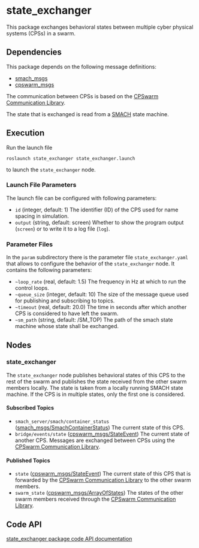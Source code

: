 # state_exchanger

This package exchanges behavioral states between multiple cyber physical systems (CPSs) in a swarm.

## Dependencies
This package depends on the following message definitions:
* [smach_msgs](https://wiki.ros.org/smach_msgs)
* [cpswarm_msgs](https://cpswarm.github.io/cpswarm_msgs/html/index-msg.html)

The communication between CPSs is based on the [CPSwarm Communication Library](https://github.com/cpswarm/swarmio).

The state that is exchanged is read from a [SMACH](https://wiki.ros.org/smach) state machine.

## Execution
Run the launch file
```
roslaunch state_exchanger state_exchanger.launch
```
to launch the `state_exchanger` node.

### Launch File Parameters
The launch file can be configured with following parameters:
* `id` (integer, default: 1)
  The identifier (ID) of the CPS used for name spacing in simulation.
* `output` (string, default: screen)
  Whether to show the program output (`screen`) or to write it to a log file (`log`).

### Parameter Files
In the `param` subdirectory there is the parameter file `state_exchanger.yaml` that allows to configure the behavior of the `state_exchanger` node. It contains the following parameters:
* `~loop_rate` (real, default: 1.5)
  The frequency in Hz at which to run the control loops.
* `~queue_size` (integer, default: 10)
  The size of the message queue used for publishing and subscribing to topics.
* `~timeout` (real, default: 20.0)
  The time in seconds after which another CPS is considered to have left the swarm.
* `~sm_path` (string, default: /SM_TOP)
  The path of the smach state machine whose state shall be exchanged.

## Nodes

### state_exchanger
The `state_exchanger` node publishes behavioral states of this CPS to the rest of the swarm and publishes the state received from the other swarm members locally. The state is taken from a locally running SMACH state machine. If the CPS is in multiple states, only the first one is considered.

#### Subscribed Topics
* `smach_server/smach/container_status` ([smach_msgs/SmachContainerStatus](http://docs.ros.org/api/smach_msgs/html/msg/SmachContainerStatus.html))
  The current state of this CPS.
* `bridge/events/state` ([cpswarm_msgs/StateEvent](https://cpswarm.github.io/cpswarm_msgs/html/msg/StateEvent.html))
  The current state of another CPS. Messages are exchanged between CPSs using the [CPSwarm Communication Library](https://github.com/cpswarm/swarmio).

#### Published Topics
* `state` ([cpswarm_msgs/StateEvent](https://cpswarm.github.io/cpswarm_msgs/html/msg/StateEvent.html))
  The current state of this CPS that is forwarded by the [CPSwarm Communication Library](https://github.com/cpswarm/swarmio) to the other swarm members.
* `swarm_state` ([cpswarm_msgs/ArrayOfStates](https://cpswarm.github.io/cpswarm_msgs/html/msg/ArrayOfStates.html))
  The states of the other swarm members received through the [CPSwarm Communication Library](https://github.com/cpswarm/swarmio).

## Code API
[state_exchanger package code API documentation](https://cpswarm.github.io/swarm_functions/state_exchanger/docs/html/files.html)
